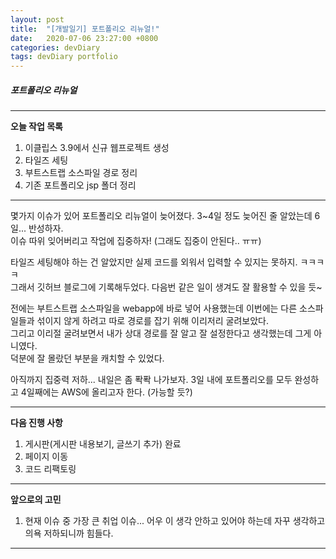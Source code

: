 ```yaml
---
layout: post
title:  "[개발일기] 포트폴리오 리뉴얼!"
date:   2020-07-06 23:27:00 +0800
categories: devDiary
tags: devDiary portfolio
---
```


##### 포트폴리오 리뉴얼
---------------------------------------------------------------
**오늘 작업 목록**  
1. 이클립스 3.9에서 신규 웹프로젝트 생성  
1. 타일즈 세팅  
1. 부트스트랩 소스파일 경로 정리  
1. 기존 포트폴리오 jsp 폴더 정리  

---------------------------------------------------------------
몇가지 이슈가 있어 포트폴리오 리뉴얼이 늦어졌다. 
3~4일 정도 늦어진 줄 알았는데 6일... 반성하자.  
이슈 따위 잊어버리고 작업에 집중하자! (그래도 집중이 안된다.. ㅠㅠ)  

타일즈 세팅해야 하는 건 알았지만 실제 코드를 외워서 입력할 수 있지는 못하지. ㅋㅋㅋㅋ    
그래서 깃허브 블로그에 기록해두었다. 다음번 같은 일이 생겨도 잘 활용할 수 있을 듯~

전에는 부트스트랩 소스파일을 webapp에 바로 넣어 사용했는데 이번에는 다른 소스파일들과 섞이지 않게 하려고 따로 경로를 잡기 위해 이리저리 굴려보았다.   
그리고 이리절 굴려보면서 내가 상대 경로를 잘 알고 잘 설정한다고 생각했는데 그게 아니였다.  
덕분에 잘 몰랐던 부분을 캐치할 수 있었다.

아직까지 집중력 저하... 내일은 좀 퐉퐉 나가보자.
3일 내에 포트폴리오를 모두 완성하고 4일째에는 AWS에 올리고자 한다. (가능할 듯?)

-----------------------------------
**다음 진행 사항**  

1. 게시판(게시판 내용보기, 글쓰기 추가) 완료
2. 페이지 이동
3. 코드 리팩토링

------------------------------------
**앞으로의 고민**  

1. 현재 이슈 중 가장 큰 취업 이슈... 어우 이 생각 안하고 있어야 하는데 자꾸 생각하고 의욕 저하되니까 힘들다. 

------------------------------------

